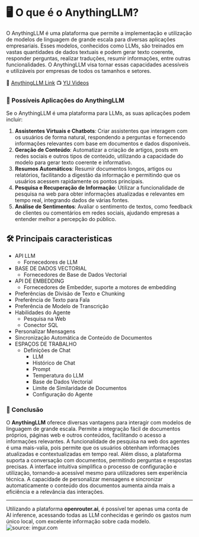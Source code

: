 # 🖥 O que é o AnythingLLM?

O AnythingLLM é uma plataforma que permite a implementação e utilização de modelos de linguagem de grande escala para diversas aplicações empresariais. Esses modelos, conhecidos como LLMs, são treinados em vastas quantidades de dados textuais e podem gerar texto coerente, responder perguntas, realizar traduções, resumir informações, entre outras funcionalidades. 
O AnythingLLM visa tornar essas capacidades acessíveis e utilizáveis por empresas de todos os tamanhos e setores.

📍 [AnythingLLM Link](https://github.com/Mintplex-Labs/anything-llm) 
📺 [YU Videos](https://www.youtube.com/results?search_query=anythingLLM+como+usar+)


### 📌 Possíveis Aplicações do AnythingLLM

Se o AnythingLLM é uma plataforma para LLMs, as suas aplicações podem incluir:

1. **Assistentes Virtuais e Chatbots**: Criar assistentes que interagem com os usuários de forma natural, respondendo a perguntas e fornecendo informações relevantes com base em documentos e dados disponíveis.
2. **Geração de Conteúdo**: Automatizar a criação de artigos, posts em redes sociais e outros tipos de conteúdo, utilizando a capacidade do modelo para gerar texto coerente e informativo.
3. **Resumos Automáticos**: Resumir documentos longos, artigos ou relatórios, facilitando a digestão da informação e permitindo que os usuários acessem rapidamente os pontos principais.
4. **Pesquisa e Recuperação de Informação**: Utilizar a funcionalidade de pesquisa na web para obter informações atualizadas e relevantes em tempo real, integrando dados de várias fontes.
5. **Análise de Sentimentos**: Avaliar o sentimento de textos, como feedback de clientes ou comentários em redes sociais, ajudando empresas a entender melhor a percepção do público.


## 🛠 Principais caracteristicas

- API LLM
  - Fornecedores de LLM
- BASE DE DADOS VECTORIAL
  - Fornecedores de Base de Dados Vectorial
- API DE EMBEDDING
  - Fornecedores de Embedder, suporte a motores de embedding
- Preferências de Divisão de Texto e Chunking
- Preferência de Texto para Fala
- Preferência de Modelo de Transcrição
- Habilidades do Agente
  - Pesquisa na Web
  - Conector SQL
- Personalizar Mensagens
- Sincronização Automática de Conteúdo de Documentos
- ESPAÇOS DE TRABALHO
  - Definições de Chat
    - LLM
    - Histórico de Chat
    - Prompt
    - Temperatura do LLM
    - Base de Dados Vectorial
    - Limite de Similaridade de Documentos
    - Configuração do Agente

### 📌 Conclusão

O **AnythingLLM** oferece diversas vantagens para interagir com modelos de linguagem de grande escala. Permite a integração fácil de documentos próprios, páginas web e outros conteúdos, facilitando o acesso a informações relevantes. A funcionalidade de pesquisa na web dos agentes é uma mais-valia, pois permite que os usuários obtenham informações atualizadas e contextualizadas em tempo real. 
Além disso, a plataforma suporta a conversação com documentos, permitindo perguntas e respostas precisas. A interface intuitiva simplifica o processo de configuração e utilização, tornando-a acessível mesmo para utilizadores sem experiência técnica. 
A capacidade de personalizar mensagens e sincronizar automaticamente o conteúdo dos documentos aumenta ainda mais a eficiência e a relevância das interações.

---

Utilizando a plataforma **openrouter.ai**, é possível ter apenas uma conta de AI inference, acessando todas as LLM conhecidas e gerindo os gastos num único local, com excelente informação sobre cada modelo. 
<img src="https://i.imgur.com/rIaWifQ.png" title="source: imgur.com" />
